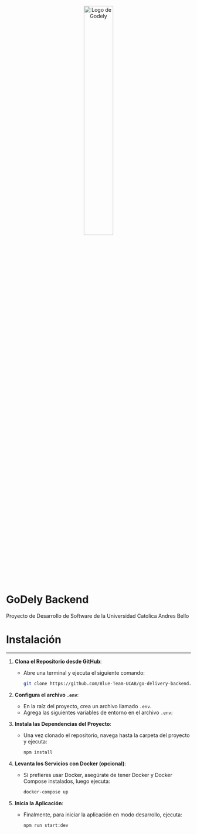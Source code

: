 <p align="center">
    <img src="https://godely.s3.us-east-1.amazonaws.com/logoGodely.jpg" alt="Logo de Godely" width="40%">
</p>

# GoDely Backend

Proyecto de Desarrollo de Software de la Universidad Catolica Andres Bello

# Instalación

---

1. **Clona el Repositorio desde GitHub**:

   - Abre una terminal y ejecuta el siguiente comando:
     ```bash
     git clone https://github.com/Blue-Team-UCAB/go-delivery-backend.git
     ```

2. **Configura el archivo `.env`**:

   - En la raíz del proyecto, crea un archivo llamado `.env`.
   - Agrega las siguientes variables de entorno en el archivo `.env`:

3. **Instala las Dependencias del Proyecto**:

   - Una vez clonado el repositorio, navega hasta la carpeta del proyecto y ejecuta:
     ```bash
     npm install
     ```

4. **Levanta los Servicios con Docker (opcional)**:

   - Si prefieres usar Docker, asegúrate de tener Docker y Docker Compose instalados, luego ejecuta:
     ```bash
     docker-compose up
     ```

5. **Inicia la Aplicación**:
   - Finalmente, para iniciar la aplicación en modo desarrollo, ejecuta:
     ```bash
     npm run start:dev
     ```
